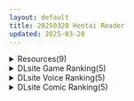 ```yaml
---
layout: default
title: 20250320 Hentai Reader
updated: 2025-03-20
---
```


<details class='content-parent'>
<summary>
Resources(9)
</summary>
<details class='content-child'>
<summary>
<span class='rss-title'> [P站ID=108211955][粉红黏黏怪] fanbox 合集至25.3[3G] </span> <a class='rss-link' href='https://gmgard.com/gm128864' target='_blank'>&nbsp;</a>
<div class='rss-published'> 🕛 20250319 17:11:32</div>
</summary>
<img src="https://static.gmgard.us/Images/upload/29352200111326703.jpg" /><br /><p>除了足以外，屁股画的也巨好。赞助价格对比其他作者还是性价比很高的，可以去支持一下</p>
</details>
<details class='content-child'>
<summary>
<span class='rss-title'> [同人动画] 空門天 大佬 动画作品合集至25.2 [67G][fanbox] </span> <a class='rss-link' href='https://gmgard.com/gm128862' target='_blank'>&nbsp;</a>
<div class='rss-published'> 🕛 20250319 16:16:04</div>
</summary>
<img src="https://static.gmgard.us/Images/upload/64415200016037464.jpg" /><br /><p>除了舞啪的，剩下的都要内置小剧场（其实就是为了给色色找个理由）</p>
</details>
<details class='content-child'>
<summary>
<span class='rss-title'> [SLG/英文][暂无RJ号][StinkStoneGames] Kinky Slimon [PC/安卓][百度/141M] </span> <a class='rss-link' href='https://gmgard.com/gm128860' target='_blank'>&nbsp;</a>
<div class='rss-published'> 🕛 20250319 13:41:52</div>
</summary>
<img src="https://static.gmgard.us/Images/upload/13519192013442653.jpg" /><br /><p>原名丨Kinky Slimon
版本丨Final/完整版
语言丨英文
社团丨StinkStoneGames
平台丨Windows、Android
入正丨https://stinkstonegames.itch.io/kinky-slimon/purchase</p>
</details>
<details class='content-child'>
<summary>
<span class='rss-title'> [RPG内嵌汉化][RJ01354109][ぶるーむふらっしゅ]特工艾蕾娜 エージェント・エレナ(PC+安卓) </span> <a class='rss-link' href='https://gmgard.com/gm128858' target='_blank'>&nbsp;</a>
<div class='rss-published'> 🕛 20250319 13:41:52</div>
</summary>
<img src="https://static.gmgard.us/Images/upload/66327191533517541.jpg" /><br /><p>感谢小虎分享的一款RPG游戏</p>
</details>
<details class='content-child'>
<summary>
<span class='rss-title'> [日系/合集][すみすず]魔法神輝アムセイヴァー 身バレヒロイン脅迫調教[后宫/制服][1.4G] </span> <a class='rss-link' href='https://gmgard.com/gm128859' target='_blank'>&nbsp;</a>
<div class='rss-published'> 🕛 20250319 13:40:30</div>
</summary>
<img src="https://static.gmgard.us/Images/upload/13021191652304636.jpg" /><br /><p>(C100) [PUMPERNICKEL (すみすず)] 魔法神輝アムセイヴァー 身バレヒロイン脅迫調教 2 [真不可视汉化]
(C101) [PUMPERNICKEL (すみすず)] 魔法神輝アムセイヴァー 身バレヒロイン脅迫調教 3 [官方汉化]
(C86) [PUMPERNICKEL (すみすず)] パチュリー様のおしおき (東方project)
(C87) [PUMPERNICKEL (す</p>
</details>
<details class='content-child'>
<summary>
<span class='rss-title'> 打开宝箱遇到的竟然是…… </span> <a class='rss-link' href='https://gmgard.com/gm128861' target='_blank'>&nbsp;</a>
<div class='rss-published'> 🕛 20250319 13:40:14</div>
</summary>
<img src="https://static.gmgard.us/Images/upload/97998192016454890.jpg" /><br /><p>
似乎开始迎来了某种开窍的时刻，各种细节刻画都能开始做起来了，效率提高了，画面效果和内容都能够开始有力气做得更多……这几个月的进步算是真的有点飞速成长哇！七星会继续努力的！不过先休个一段时间，得忙着写作业了</p>
</details>
<details class='content-child'>
<summary>
<span class='rss-title'> 【R3614】[スタジオOMO] omoani–腹痛少女と遠すぎたパーキングエリア- </span> <a class='rss-link' href='https://blog.reimu.net/archives/108513' target='_blank'>&nbsp;</a>
<div class='rss-published'> 🕛 20250319 08:00:39</div>
</summary>
大家好，我是每周一才出现的，结果周三却出现的御所隐藏人物小二酱。（小一的混沌人格。） 小一酱由于一些原因这期鸽 &#8230; <a class="more-link" href="https://blog.reimu.net/archives/108513">继续阅读<span class="screen-reader-text">【R3614】[スタジオOMO] omoani–腹痛少女と遠すぎたパーキングエリア-</span></a>
</details>
<details class='content-child'>
<summary>
<span class='rss-title'> 【R3453】[猫3] 理想のおとうさん ～愛娘との同棲生活～ / 理想中的爸爸 ~与爱女的同居生活 + DLC 官方中文版 V1.2.7 </span> <a class='rss-link' href='https://blog.reimu.net/archives/105616' target='_blank'>&nbsp;</a>
<div class='rss-published'> 🕛 20250319 06:12:08</div>
</summary>
前两天发了个有萝莉爸爸活内容的漫画作者合集，只不过女儿背德感还不够重，于是今天加大力度发个养成女儿的官中小游戏 &#8230; <a class="more-link" href="https://blog.reimu.net/archives/105616">继续阅读<span class="screen-reader-text">【R3453】[猫3] 理想のおとうさん ～愛娘との同棲生活～ / 理想中的爸爸 ~与爱女的同居生活 + DLC 官方中文版 V1.2.7</span></a>
</details>
<details class='content-child'>
<summary>
<span class='rss-title'> 【S4762】[Studio e.go!] 雪のとける頃に… / 雪融化的时刻 汉化硬盘版 </span> <a class='rss-link' href='https://blog.reimu.net/archives/109155' target='_blank'>&nbsp;</a>
<div class='rss-published'> 🕛 20250319 05:00:05</div>
</summary>
来个老东西压压惊。Studio e.go!于2001年发售的AVG作品，原画是由著名的山本和枝老师担任，污师喜 &#8230; <a class="more-link" href="https://blog.reimu.net/archives/109155">继续阅读<span class="screen-reader-text">【S4762】[Studio e.go!] 雪のとける頃に… / 雪融化的时刻 汉化硬盘版</span></a>
</details>

</details>
<details class='content-parent'>
<summary>
DLsite Game Ranking(5)
</summary>
<details class='content-child'>
<summary>
<span class='rss-title'> ドキドキ!セクハラ健康診断 [ツインテール教] </span> <a class='rss-link' href='https://www.dlsite.com/maniax/work/=/product_id/RJ01312275.html' target='_blank'>&nbsp;</a>
<div class='rss-published'> 🕛 20250320 15:21:58</div>
</summary>
<img src ="http://img.dlsite.jp/modpub/images2/work/doujin/RJ01313000/RJ01312275_img_main.jpg"/><br/>「健康診断」という名目で、清楚で真面目な巨乳の女の子を隅々まで触診できる羞恥系おさわりゲームです。流されやすい性格のヒロイン・田中ナナちゃんは、乳首やクリトリスなどの敏感な部分を丁寧に「検査」されるうちに、羞恥と快感に溺れていきます…。
</details>
<details class='content-child'>
<summary>
<span class='rss-title'> エージェント・エレナ ～無能な部下との危険な任務～ [ぶるーむふらっしゅ] </span> <a class='rss-link' href='https://www.dlsite.com/maniax/work/=/product_id/RJ01354109.html' target='_blank'>&nbsp;</a>
<div class='rss-published'> 🕛 20250320 15:21:58</div>
</summary>
<img src ="http://img.dlsite.jp/modpub/images2/work/doujin/RJ01355000/RJ01354109_img_main.jpg"/><br/>クールな敏腕エージェントがチャラ男部下に狙われる寝取られRPG!
</details>
<details class='content-child'>
<summary>
<span class='rss-title'> 気高く清楚なお嬢さまは人生改変で破滅する ～最後はおまんこ箱化で人生終了～ [無様な末路] </span> <a class='rss-link' href='https://www.dlsite.com/maniax/work/=/product_id/RJ01122907.html' target='_blank'>&nbsp;</a>
<div class='rss-published'> 🕛 20250320 15:21:58</div>
</summary>
<img src ="http://img.dlsite.jp/modpub/images2/work/doujin/RJ01123000/RJ01122907_img_main.jpg"/><br/>チートアイテム『改変装置』を手に入れた一般人が、正義の最強ヒロインを雑魚まんこの淫乱女に改変するエロRPG
</details>
<details class='content-child'>
<summary>
<span class='rss-title'> 満車率300% 3≒ [ベルゼブブ] </span> <a class='rss-link' href='https://www.dlsite.com/maniax/work/=/product_id/RJ01347095.html' target='_blank'>&nbsp;</a>
<div class='rss-published'> 🕛 20250320 15:21:58</div>
</summary>
<img src ="http://img.dlsite.jp/modpub/images2/work/doujin/RJ01348000/RJ01347095_img_main.jpg"/><br/>満車率300%の失楽園へようこそ
</details>
<details class='content-child'>
<summary>
<span class='rss-title'> PINK LIGHT 淫辱エロトラップダンジョン [馬師村] </span> <a class='rss-link' href='https://www.dlsite.com/maniax/work/=/product_id/RJ01267758.html' target='_blank'>&nbsp;</a>
<div class='rss-published'> 🕛 20250320 15:21:58</div>
</summary>
<img src ="http://img.dlsite.jp/modpub/images2/work/doujin/RJ01268000/RJ01267758_img_main.jpg"/><br/>ダンジョンに潜むエロトラップをかいくぐり(ひっかかり)ながら敵を倒せ!エロトラップアクション!
</details>

</details>
<details class='content-parent'>
<summary>
DLsite Voice Ranking(5)
</summary>
<details class='content-child'>
<summary>
<span class='rss-title'> 【両耳舐め超絶特化/生耳舐め】みみとろ。～耳もあそこもとろけちゃうような極上の快楽。～【総再生時間1時間30分越え！】 [ヤドナーズcafe] </span> <a class='rss-link' href='https://www.dlsite.com/maniax/work/=/product_id/RJ01358393.html' target='_blank'>&nbsp;</a>
<div class='rss-published'> 🕛 20250320 15:22:00</div>
</summary>
<img src ="http://img.dlsite.jp/modpub/images2/work/doujin/RJ01359000/RJ01358393_img_main.jpg"/><br/>両耳からとろっとろにとろけちゃうような、極上の耳舐めを味わってみませんか…? KU100での生耳舐めにより、超絶リアルな音を再現。 吐息がかかる感覚、洩れる甘い吐息、すべてがダイレクトにあなたに伝わります。 だんだんと激しさが増してあなたのあそこもきっとピークに…。  彼女にすべてを委ねて、極上の耳舐め、そしてサポートを心行くまでご堪能ください…。
</details>
<details class='content-child'>
<summary>
<span class='rss-title'> ✅3/23まで限定特典付き✅【ルート分岐あり】貴方を大好きなKカップ爆乳グラドル有名コスプレイヤーの純愛誘惑で逆NTRオフパコ交尾する音声【優越感煽り×心情代弁】 [おいしいおこめ] </span> <a class='rss-link' href='https://www.dlsite.com/maniax/work/=/product_id/RJ01348431.html' target='_blank'>&nbsp;</a>
<div class='rss-published'> 🕛 20250320 15:22:00</div>
</summary>
<img src ="http://img.dlsite.jp/modpub/images2/work/doujin/RJ01349000/RJ01348431_img_main.jpg"/><br/>「彼女さんにはヒミツですよ…♪」Kカップの人気グラドルレイヤー(CV:御子柴泉)が大好きなあなた(先生)を幸せにするべく逆NTRする純愛男性受け音声最新作!今作は我慢成功or失敗でルート分岐あり!主なシチュ:バストサイズ申告/囁きたっぷり/手コキ/耳舐め/「イケ」命令/淫語責め/心情代弁/フェラチオ/口内射精/筆下ろし/騎乗位/逆レ○プ/中出し/逆NTR/乳首責め/パイズリ/乳内射精/好き連呼/カウントダウン【KU100】
</details>
<details class='content-child'>
<summary>
<span class='rss-title'> 言葉は分からないが、やたら耳かきが上手い部族に捕まった。 [STUDIO ORBIT ASMR] </span> <a class='rss-link' href='https://www.dlsite.com/maniax/work/=/product_id/RJ01353912.html' target='_blank'>&nbsp;</a>
<div class='rss-published'> 🕛 20250320 15:22:00</div>
</summary>
<img src ="http://img.dlsite.jp/modpub/images2/work/doujin/RJ01354000/RJ01353912_img_main.jpg"/><br/>何語か分かった方は、多分私と同世代です。
</details>
<details class='content-child'>
<summary>
<span class='rss-title'> レベルアップ式オナサポダンジョン ～レベルを上げて最高の射精を目指す探索型オナサポゲーム～ [rabits] </span> <a class='rss-link' href='https://www.dlsite.com/maniax/work/=/product_id/RJ01356621.html' target='_blank'>&nbsp;</a>
<div class='rss-published'> 🕛 20250320 15:22:00</div>
</summary>
<img src ="http://img.dlsite.jp/modpub/images2/work/doujin/RJ01357000/RJ01356621_img_main.jpg"/><br/>探索型オナサポゲーム♪レベルを上げながらダンジョンを進んで最高の射精を目指しましょう♪
</details>
<details class='content-child'>
<summary>
<span class='rss-title'> 【期間限定55円】総勢8名!素人女性に〝フェラ抜き〟を頼んでみたら…<KU100> [性為の戯れ] </span> <a class='rss-link' href='https://www.dlsite.com/maniax/work/=/product_id/RJ01354136.html' target='_blank'>&nbsp;</a>
<div class='rss-published'> 🕛 20250320 15:22:00</div>
</summary>
<img src ="http://img.dlsite.jp/modpub/images2/work/doujin/RJ01355000/RJ01354136_img_main.jpg"/><br/>総勢8名の素人女性に突撃要求!もしフェラ抜きを頼んだらシテくれる?シテくれない?もしくは…それ以上?【CV:杏仁らいち様、山田じぇみ子様、乙倉ゅい様、餅梨あむ様、秋野かえで様、風鈴みすず様、御子柴泉様、西瓜すいか様】
</details>

</details>
<details class='content-parent'>
<summary>
DLsite Comic Ranking(5)
</summary>
<details class='content-child'>
<summary>
<span class='rss-title'> 距離感がバグってる義妹が一生イチャラブしてくる [聖華快楽書店] </span> <a class='rss-link' href='https://www.dlsite.com/maniax/work/=/product_id/RJ01291565.html' target='_blank'>&nbsp;</a>
<div class='rss-published'> 🕛 20250320 15:22:03</div>
</summary>
<img src ="http://img.dlsite.jp/modpub/images2/work/doujin/RJ01292000/RJ01291565_img_main.jpg"/><br/>巨乳でダウナーな義妹が義兄にひたすらイチャラブしてくる話
</details>
<details class='content-child'>
<summary>
<span class='rss-title'> ずぶ濡れの猫系ギャルを拾ったので家で飼うことにします [聖華快楽書店] </span> <a class='rss-link' href='https://www.dlsite.com/maniax/work/=/product_id/RJ01291563.html' target='_blank'>&nbsp;</a>
<div class='rss-published'> 🕛 20250320 15:22:03</div>
</summary>
<img src ="http://img.dlsite.jp/modpub/images2/work/doujin/RJ01292000/RJ01291563_img_main.jpg"/><br/>拾ってきた猫系ギャルは貞操観念がぶっ壊れていてエチエチ同棲生活が始まりました
</details>
<details class='content-child'>
<summary>
<span class='rss-title'> 人格排泄!JK鬼アクメ [JKぱすた] </span> <a class='rss-link' href='https://www.dlsite.com/maniax/work/=/product_id/RJ01344111.html' target='_blank'>&nbsp;</a>
<div class='rss-published'> 🕛 20250320 15:22:03</div>
</summary>
<img src ="http://img.dlsite.jp/modpub/images2/work/doujin/RJ01345000/RJ01344111_img_main.jpg"/><br/>ヒロインの桜木美雪は、ある日突然連れ去られ、薬で人格排泄させられた挙句、従順な肉奴○になるまで何度も強○絶頂をさせられてしまう。
</details>
<details class='content-child'>
<summary>
<span class='rss-title'> 感受精アクアリウムー強○クリ強化変換ー [安堂SAIGA] </span> <a class='rss-link' href='https://www.dlsite.com/maniax/work/=/product_id/RJ01351228.html' target='_blank'>&nbsp;</a>
<div class='rss-published'> 🕛 20250320 15:22:03</div>
</summary>
<img src ="http://img.dlsite.jp/modpub/images2/work/doujin/RJ01352000/RJ01351228_img_main.jpg"/><br/>トラップに掛かり強○的に脳をイジられ絶え間なくクリ責めマルチエンド
</details>
<details class='content-child'>
<summary>
<span class='rss-title'> 勇者と姫とお母様!? [ie研究室] </span> <a class='rss-link' href='https://www.dlsite.com/maniax/work/=/product_id/RJ01298148.html' target='_blank'>&nbsp;</a>
<div class='rss-published'> 🕛 20250320 15:22:03</div>
</summary>
<img src ="http://img.dlsite.jp/modpub/images2/work/doujin/RJ01299000/RJ01298148_img_main.jpg"/><br/>魔王討伐の帰路、姫の命を救った勇者。お礼は姫との婚姻と…"お母様との夜伽"!?
</details>

</details>

